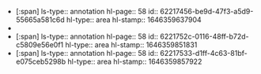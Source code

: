 - [:span]
  ls-type:: annotation
  hl-page:: 58
  id:: 62217456-be9d-47f3-a5d9-55665a581c6d
  hl-type:: area
  hl-stamp:: 1646359637904
-
- [:span]
  ls-type:: annotation
  hl-page:: 58
  id:: 6221752c-0116-48ff-b72d-c5809e56e0f1
  hl-type:: area
  hl-stamp:: 1646359851831
- [:span]
  ls-type:: annotation
  hl-page:: 58
  id:: 62217533-d1ff-4c63-81bf-e075ceb5298b
  hl-type:: area
  hl-stamp:: 1646359857922